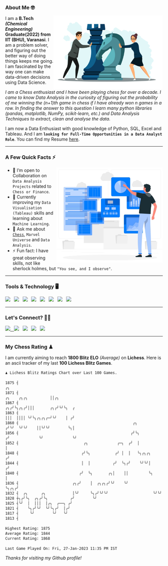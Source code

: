 ### About Me 🤓
<img align="right" alt="Coding" width="350" src="https://github.com/Laxman-Lakhan/Laxman-Lakhan/blob/master/Assets/Chess_Vector.jpg">   

I am a **B.Tech** _**(Chemical Engineering)**_ **Graduate(2022) from IIT (BHU), Varanasi**. I am a problem solver, and figuring out the better way of doing things keeps me going. I am fascinated by the way one can make data-driven decisions using Data Science. 

_I am a Chess enthusiast and I have been playing chess for over a decade. I came to know Data Analysis in the curiosity of figuring out the probability of me winning the (n+1)th game in chess if I have already won n games in a row. In finding the answer to this question I learn many python libraries (pandas, matplotlib, NumPy, scikit-learn, etc.) and Data Analysis Techniques to extract, clean and analyse the data._

I am now a Data Enthusiast with good knowledge of Python, SQL, Excel and Tableau. And I am **`looking for Full-Time Opportunities in a Data Analyst Role`**. You can find my Resume
 [here](https://drive.google.com/file/d/1UIOoogRLj5eGQFQBkuvMmTISZVdl2Ok7/view?usp=sharing).


---

### A Few Quick Facts ⚡️
<img align="right" alt="Coding" width="340" src="https://github.com/Laxman-Lakhan/Laxman-Lakhan/blob/master/Assets/Data_Vector.jpg">   

- 🤝 I’m open to Collaboration on `Data Analysis Projects` related to `Chess or Finance`.
- 📖 Currently improving my `Data Visualisation (Tableau)` skills and learning about `Machine Learning`.
- 💬 Ask me about [`Chess`](https://lichess.org/@/YourKingIsInDanger), `Marvel Universe` and `Data Analysis`.
- ⚡️ Fun fact: I have great observing skills, not like sherlock holmes, but `"You see, and I observe"`.

---
### Tools & Technology 🖥

<img src="https://img.shields.io/badge/Python-white?logo=Python&logoColor=ColorName&style=ShieldStyle" /> &nbsp;
<img src="https://img.shields.io/badge/MySQL-white?logo=MySQL&logoColor=ColorName&style=ShieldStyle" /> &nbsp;
<img src="https://img.shields.io/badge/Tableau-white?logo=Tableau&logoColor=ColorName&style=ShieldStyle" /> &nbsp;
<img src="https://img.shields.io/badge/Excel-white?logo=Microsoft+Excel&logoColor=196F3D&style=ShieldStyle" /> &nbsp;
<img src="https://img.shields.io/badge/Jupyter-white?logo=Jupyter&logoColor=ColorName&style=ShieldStyle" /> &nbsp;
<img src="https://img.shields.io/badge/pandas-white?logo=Pandas&logoColor=000080&style=ShieldStyle" /> &nbsp;
<img src="https://img.shields.io/badge/numpy-white?logo=Numpy&logoColor=85C1E9&style=ShieldStyle" /> &nbsp;
<img src="https://img.shields.io/badge/scikit learn-white?logo=Scikit+Learn&logoColor=ColorName&style=ShieldStyle" /> &nbsp;



---

### Let's Connect? 🫳🏻

<a href="mailto:laxmansingh.lakhan@gmail.com"> <img src="https://img.icons8.com/fluent/48/000000/gmail.png" width="3.5%"/> &nbsp;
[<img src="https://img.icons8.com/color/48/000000/linkedin.png" width="3.5%"/>](https://www.linkedin.com/in/laxman-lakhan/)  &nbsp;
[<img src="https://img.icons8.com/fluent/48/000000/facebook-new.png" width="3.5%"/>](https://www.facebook.com/s.laxmanlakhan/)  &nbsp;
[<img src="https://img.icons8.com/fluent/48/000000/instagram-new.png" width="3.5%"/>](https://www.instagram.com/laxman.lakhan/)  &nbsp;
[<img src="https://img.icons8.com/color/48/000000/twitter.png" width="3.5%"/>](https://twitter.com/laxman__lakhan)  &nbsp;

 ---
  
### My Chess Rating ♟
  
I am currently aiming to reach **1800 Blitz ELO** *(Average)* on **Lichess**. Here is an ascii tracker of my last **100 Lichess Blitz Games**.

  ```
  ♟︎ 𝙻𝚒𝚌𝚑𝚎𝚜𝚜 𝙱𝚕𝚒𝚝𝚣 𝚁𝚊𝚝𝚒𝚗𝚐𝚜 𝙲𝚑𝚊𝚛𝚝 𝚘𝚟𝚎𝚛 𝙻𝚊𝚜𝚝 𝟷00 𝙶𝚊𝚖𝚎𝚜.
  
1875 ┤                                                                                           ╭╮
1871 ┤                                                                       ╭╮    ╭╮╭╮          ││╭╮
1867 ┤                                                                    ╭╮╭╯╰╮╭╮╭╯│││       ╭╮╭╯╰╯╰╮  ╭
1863 ┤                                                                    │││  ││││ ╰╯╰╮╭╮╭╮╭─╯╰╯    │ ╭╯
1860 ┤                                                   ╭╮              ╭╯╰╯  ╰╯╰╯    ││╰╯╰╯        ╰╮│
1856 ┤                                                  ╭╯╰╮            ╭╯             ╰╯             ╰╯
1852 ┤                             ╭╮             ╭─╮  ╭╯  │            │
1848 ┤                            ╭╯╰╮           ╭╯ │  │   ╰╮╭╮╭╮      ╭╯
1844 ┤                            │  │          ╭╯  ╰╮╭╯    ╰╯╰╯│     ╭╯
1840 ┤                           ╭╯  ╰╮       ╭╮│    ││         ╰╮    │
1836 ┤                        ╭╮╭╯    │  ╭╮╭╮╭╯╰╯    ╰╯          ╰╮╭╮╭╯
1832 ┤  ╭╮      ╭╮            │╰╯     ╰╮╭╯╰╯╰╯                    ╰╯╰╯
1828 ┼╮╭╯╰╮  ╭╮╭╯╰╮          ╭╯        ╰╯
1825 ┤╰╯  │  │││  │╭╮  ╭──╮ ╭╯
1821 ┤    ╰╮╭╯╰╯  ╰╯╰╮╭╯  │╭╯
1817 ┤     ╰╯        ╰╯   ╰╯
1813 ┤ 

Highest Rating: 1875
Average Rating: 1844
Current Rating: 1868 

Last Game Played On: Fri, 27-Jan-2023 11:35 PM IST
  ```
  
  
*Thanks for visiting my Github profile!*
